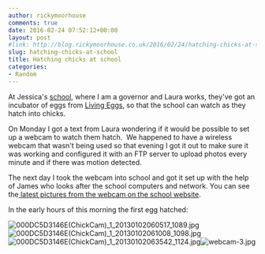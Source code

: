 ```yaml
---
author: rickymoorhouse
comments: true
date: 2016-02-24 07:52:12+00:00
layout: post
#link: http://blog.rickymoorhouse.co.uk/2016/02/24/hatching-chicks-at-school/
slug: hatching-chicks-at-school
title: Hatching chicks at school
categories:
- Random
---
```


At Jessica's [school](http://manorinfantschool.co.uk/year-groups/chick-cam), where I am a governor and Laura works, they've got an incubator of eggs from [Living Eggs](http://www.livingeggs.co.uk/hatch-a-chick/), so that the school can watch as they hatch into chicks.

On Monday I got a text from Laura wondering if it would be possible to set up a webcam to watch them hatch.  We happened to have a wireless webcam that wasn't being used so that evening I got it out to make sure it was working and configured it with an FTP server to upload photos every minute and if there was motion detected.

The next day I took the webcam into school and got it set up with the help of James who looks after the school computers and network. You can see the[ latest pictures from the webcam on the school website](http://manorinfantschool.co.uk/year-groups/chick-cam).

In the early hours of this morning the first egg hatched:

![000DC5D3146E(ChickCam)_1_20130102060517_1089.jpg](https://rickymoorhouse.files.wordpress.com/2016/02/000dc5d3146echickcam_1_20130102060517_1089.jpg)![000DC5D3146E(ChickCam)_1_20130102061008_1098.jpg](https://rickymoorhouse.files.wordpress.com/2016/02/000dc5d3146echickcam_1_20130102061008_1098.jpg)![000DC5D3146E(ChickCam)_1_20130102063542_1124.jpg](https://rickymoorhouse.files.wordpress.com/2016/02/000dc5d3146echickcam_1_20130102063542_1124.jpg)![webcam-3.jpg](https://rickymoorhouse.files.wordpress.com/2016/02/webcam-3.jpg)
